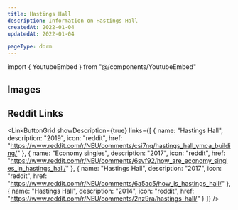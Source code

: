 ```yaml
---
title: Hastings Hall
description: Information on Hastings Hall
createdAt: 2022-01-04
updatedAt: 2022-01-04

pageType: dorm
---
```


import { YoutubeEmbed } from "@/components/YoutubeEmbed"

## Images

<Expandable title="Videos" icon="video" variant="gray">
  <div className="grid grid-cols-1 gap-base">
    <YoutubeEmbed videoId="4nVpwnWfHwY" />
    <YoutubeEmbed videoId="w7g8lozkHLo" />
  </div>
</Expandable>

## Reddit Links

<LinkButtonGrid showDescription={true} links={[
{
name: "Hastings Hall",
description: "2019",
icon: "reddit",
href: "https://www.reddit.com/r/NEU/comments/csi7nq/hastings_hall_ymca_building/"
},
{
name: "Economy singles",
description: "2017",
icon: "reddit",
href: "https://www.reddit.com/r/NEU/comments/6svf92/how_are_economy_singles_in_hastings_hall/"
},
{
name: "Hastings Hall",
description: "2017",
icon: "reddit",
href: "https://www.reddit.com/r/NEU/comments/6a5ac5/how_is_hastings_hall/"
},
{
name: "Hastings Hall",
description: "2014",
icon: "reddit",
href: "https://www.reddit.com/r/NEU/comments/2nz9ra/hastings_hall/"
}
]} />
